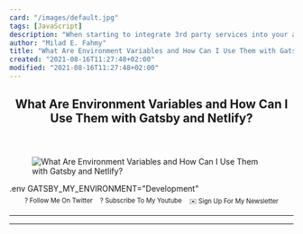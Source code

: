 ```yaml
---
card: "/images/default.jpg"
tags: [JavaScript]
description: "When starting to integrate 3rd party services into your appli"
author: "Milad E. Fahmy"
title: "What Are Environment Variables and How Can I Use Them with Gatsby and Netlify?"
created: "2021-08-16T11:27:48+02:00"
modified: "2021-08-16T11:27:48+02:00"
---
```

<div class="site-wrapper">
<main id="site-main" class="site-main outer">
<div class="inner">
<article class="post-full post tag-javascript tag-programming tag-technology tag-continuous-deployment tag-deployment tag-gatsby tag-gatsbyjs tag-netlify tag-reactjs tag-react tag-git ">
<header class="post-full-header">
<h1 class="post-full-title">What Are Environment Variables and How Can I Use Them with Gatsby and Netlify?</h1>
</header>
<figure class="post-full-image">
<picture>
<source media="(max-width: 700px)" sizes="1px" srcset="data:image/gif;base64,R0lGODlhAQABAIAAAAAAAP///yH5BAEAAAAALAAAAAABAAEAAAIBRAA7 1w">
<source media="(min-width: 701px)" sizes="(max-width: 800px) 400px,
(max-width: 1170px) 700px,
1400px" srcset="/news/content/images/size/w300/2020/04/environment-variables.jpg 300w,
/news/content/images/size/w600/2020/04/environment-variables.jpg 600w,
/news/content/images/size/w1000/2020/04/environment-variables.jpg 1000w,
/news/content/images/size/w2000/2020/04/environment-variables.jpg 2000w">
<img onerror="this.style.display='none'" src="/news/content/images/size/w2000/2020/04/environment-variables.jpg" alt="What Are Environment Variables and How Can I Use Them with Gatsby and Netlify?">
</picture>
</figure>
<section class="post-full-content">
<div class="post-content">
.env
GATSBY_MY_ENVIRONMENT="Development"
<p style="margin: 0;">
<a href="https://twitter.com/colbyfayock" style="display: block;">
</a>
</p>
<ul style="display:flex;justify-content:center;list-style:none;padding:0;margin: .5em 0 0;font-size: .8em;">
<li style="margin: 0 .6em;padding: 0;">
<a href="https://twitter.com/colbyfayock" style="text-decoration: none;">? Follow Me On Twitter</a>
</li>
<li style="margin: 0 .6em;padding: 0;">
<a href="https://youtube.com/colbyfayock" style="text-decoration: none;">?️ Subscribe To My Youtube</a>
</li>
<li style="margin: 0 .6em;padding: 0;">
<a href="https://www.colbyfayock.com/newsletter/" style="text-decoration: none;">✉️ Sign Up For My Newsletter</a>
</li>
</ul>
</div>
<hr>
<hr>
</section>
</article>
</div>
</main>
</div>
<!-- Google Tag Manager (noscript) -->
<!-- End Google Tag Manager (noscript) -->
